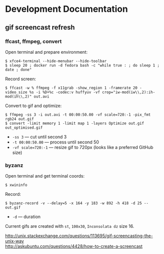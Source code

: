 # Development Documentation

## gif screencast refresh

### ffcast, ffmpeg, convert

Open terminal and prepare environment:

```
$ xfce4-terminal --hide-menubar --hide-toolbar
$ sleep 20 ; docker run -d fedora bash -c "while true : ; do sleep 1 ; date ; done"
```

Record screen:

```
$ ffcast -w % ffmpeg -f x11grab -show_region 1 -framerate 20 -video_size %s -i %D+%c -codec:v huffyuv -vf crop="iw-mod(iw\\,2):ih-mod(ih\\,2)" out.avi
```

Convert to gif and optimize:

```
$ ffmpeg -ss 3 -i out.avi -t 00:00:50.00 -vf scale=720:-1 -pix_fmt rgb24 out.gif
$ convert -limit memory 1 -limit map 1 -layers Optimize out.gif out_optimised.gif
```

 * `-ss 3` — cut until second 3
 * `-t 00:00:50.00` — process until second 50
 * `-vf scale=720:-1` — resize gif to 720px (looks like a preferred GitHub size)


### byzanz

Open terminal and get terminal coords:

```
$ xwininfo
```

Record:

```
$ byzanz-record -v --delay=5 -x 164 -y 183 -w 892 -h 418 -d 25 -- out.gif
```

 * `-d` — duration

Current gifs are created with `st`, `100x30`, `Inconsolata dz` size 16.

http://unix.stackexchange.com/questions/113695/gif-screencasting-the-unix-way  
http://askubuntu.com/questions/4428/how-to-create-a-screencast
